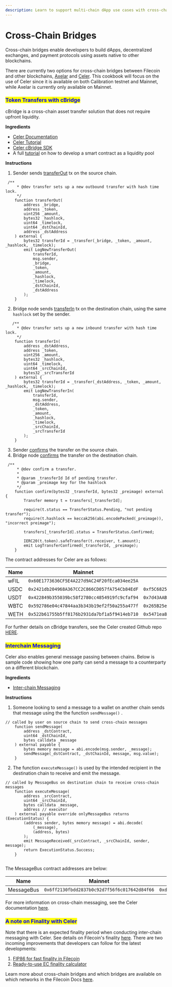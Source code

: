 ```yaml
---
description: Learn to support multi-chain dApp use cases with cross-chain bridges.
---
```


# Cross-Chain Bridges

Cross-chain bridges enable developers to build dApps, decentralized exchanges, and payment protocols using assets native to other blockchains. &#x20;

There are currently two options for cross-chain bridges between Filecoin and other blockchains, [Axelar](https://axelar.network/) and [Celer](https://cbridge.celer.network/1/314).  This cookbook will focus on the use of Celer since it is available on both Calibration testnet and Mainnet, while Axelar is currently only available on Mainnet.

### <mark style="color:blue;">Token Transfers with cBridge</mark>

cBridge is a cross-chain asset transfer solution that does not require upfront liquidity.&#x20;

**Ingredients**

* [Celer Documentation](https://cbridge.celer.network/1/56/USDC)
* [Celer Tutorial](https://cbridge-docs.celer.network/tutorial/cross-chain-transfer)
* [Celer cBridge SDK](https://cbridge-docs.celer.network/developer/cbridge-sdk)
* A full [tutorial](https://cbridge-docs.celer.network/tutorial/smart-contract-as-lp) on how to develop a smart contract as a liquidity pool

**Instructions**&#x20;

1. Sender sends [transferOut](https://github.com/celer-network/cBridge-contracts/blob/v1.0.0/contracts/CBridge.sol#L57) tx on the source chain.

```solidity
 /**
     * @dev transfer sets up a new outbound transfer with hash time lock.
     */
    function transferOut(
        address _bridge,
        address _token,
        uint256 _amount,
        bytes32 _hashlock,
        uint64 _timelock,
        uint64 _dstChainId,
        address _dstAddress
    ) external {
        bytes32 transferId = _transfer(_bridge, _token, _amount, _hashlock, _timelock);
        emit LogNewTransferOut(
            transferId,
            msg.sender,
            _bridge,
            _token,
            _amount,
            _hashlock,
            _timelock,
            _dstChainId,
            _dstAddress
        );
    }

```

2. Bridge node sends [transferIn](https://github.com/celer-network/cBridge-contracts/blob/v1.0.0/contracts/CBridge.sol#L83) tx on the destination chain, using the same `hashlock` set by the sender.

```solidity
   /**
     * @dev transfer sets up a new inbound transfer with hash time lock.
     */
    function transferIn(
        address _dstAddress,
        address _token,
        uint256 _amount,
        bytes32 _hashlock,
        uint64 _timelock,
        uint64 _srcChainId,
        bytes32 _srcTransferId
    ) external {
        bytes32 transferId = _transfer(_dstAddress, _token, _amount, _hashlock, _timelock);
        emit LogNewTransferIn(
            transferId,
            msg.sender,
            _dstAddress,
            _token,
            _amount,
            _hashlock,
            _timelock,
            _srcChainId,
            _srcTransferId
        );
    }
```

3. Sender [confirms](https://github.com/celer-network/cBridge-contracts/blob/v1.0.0/contracts/CBridge.sol#L112) the transfer on the source chain.
4. Bridge node [confirms](https://github.com/celer-network/cBridge-contracts/blob/v1.0.0/contracts/CBridge.sol#L112) the transfer on the destination chain.

```solidity
 /**
     * @dev confirm a transfer.
     *
     * @param _transferId Id of pending transfer.
     * @param _preimage key for the hashlock
     */
    function confirm(bytes32 _transferId, bytes32 _preimage) external {
        Transfer memory t = transfers[_transferId];

        require(t.status == TransferStatus.Pending, "not pending transfer");
        require(t.hashlock == keccak256(abi.encodePacked(_preimage)), "incorrect preimage");

        transfers[_transferId].status = TransferStatus.Confirmed;

        IERC20(t.token).safeTransfer(t.receiver, t.amount);
        emit LogTransferConfirmed(_transferId, _preimage);
    }
```

The contract addresses for Celer are as follows:&#x20;

| Name | Mainnet                                      | Calibration                                  |
| ---- | -------------------------------------------- | -------------------------------------------- |
| wFIL | `0x60E1773636CF5E4A227d9AC24F20fEca034ee25A` |                                              |
| USDC | `0x2421db204968A367CC2C866CD057fA754Cb84EdF` | `0xf5C6825015280CdfD0b56903F9F8B5A2233476F5` |
| USDT | `0x422849b355039bc58f2780cc4854919fc9cfaf94` | `0x7d43AABC515C356145049227CeE54B608342c0ad` |
| WBTC | `0x592786e04c47844aa3b343b19ef2f50a255a477f` | `0x265B25e22bcd7f10a5bD6E6410F10537Cc7567e8` |
| WETH | `0x522b61755b5ff8176b2931da7bf1a5f9414eb710` | `0x5471ea8f739dd37E9B81Be9c5c77754D8AA953E4` |

For further details on cBridge transfers, see the Celer created Github repo [HERE](https://github.com/celer-network/cBridge-contracts).&#x20;

### <mark style="color:blue;">Interchain Messaging</mark>

Celer also enables general message passing between chains. Below is sample code showing how one party can send a message to a counterparty on a different blockchain. &#x20;

**Ingredients**

* [Inter-chain Messaging](https://im-docs.celer.network/developer/development-guide/contract-examples/hello-world)

**Instructions**&#x20;

1. Someone looking to send a message to a wallet on another chain sends that message using the the function `sendMessage()` .

```solidity
// called by user on source chain to send cross-chain messages
    function sendMessage(
        address _dstContract,
        uint64 _dstChainId,
        bytes calldata _message
    ) external payable {
        bytes memory message = abi.encode(msg.sender, _message);
        sendMessage(_dstContract, _dstChainId, message, msg.value);
    }

```

2. The function `executeMessage()` is used by the intended recipient in the destination chain to receive and emit the message.&#x20;

```solidity
// called by MessageBus on destination chain to receive cross-chain messages
    function executeMessage(
        address _srcContract,
        uint64 _srcChainId,
        bytes calldata _message,
        address // executor
    ) external payable override onlyMessageBus returns (ExecutionStatus) {
        (address sender, bytes memory message) = abi.decode(
            (_message),
            (address, bytes)
        );
        emit MessageReceived(_srcContract, _srcChainId, sender, message);
        return ExecutionStatus.Success;
    }
    
```

The MessageBus contract addresses are below:&#x20;

| Name       | Mainnet                                      | Calibration                                  |
| ---------- | -------------------------------------------- | -------------------------------------------- |
| MessageBus | `0x6ff2130fbdd2837b0c92d7f56f6c017642d84f66` | `0xd5818D039A702DdccfD11A900A40B3dc6DA03CEc` |

For more information on cross-chain messaging, see the Celer documentation [here](https://im-docs.celer.network/developer/development-guide/contract-examples/hello-world).

### <mark style="color:blue;">A note on Finality with Celer</mark>

Note that there is an expected finality period when conducting inter-chain messaging with Celer.  See details on Filecoin's finality [here](https://docs.filecoin.io/reference/general/glossary#finality).  There are two incoming improvements that developers can follow for the latest developments:&#x20;

1. [FIP86 for fast finality in Filecoin](https://github.com/filecoin-project/FIPs/pull/896)&#x20;
2. [Ready-to-use EC finality calculator](https://github.com/filecoin-project/FIPs/discussions/919)&#x20;

Learn more about cross-chain bridges and which bridges are available on which networks in the Filecoin Docs [here](https://docs.filecoin.io/smart-contracts/advanced/cross-chain-bridges).&#x20;
